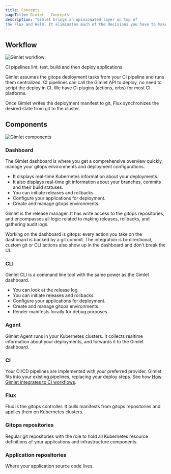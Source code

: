 ```yaml
---
title: Concepts
pageTitle: Gimlet - Concepts
description: "Gimlet brings an opinionated layer on top of 
the Flux and Helm. It eliminates much of the decisions you have to make and gets you a developer platform on top of Kubernetes."
---
```


## Workflow

![Gimlet workflow](/flow.svg)

CI pipelines lint, test, build and then deploy applications.

Gimlet assumes the gitops deployment tasks from your CI pipeline and runs them centralized. CI pipelines can call the Gimlet API to deploy, no need to script the deploy in CI. We have CI plugins (actions, orbs) for most CI platforms.

Once Gimlet writes the deployment manifest to git, Flux synchronizes the desired state from git to the cluster.

## Components

![Gimlet components](/components.svg)

### Dashboard
The Gimlet dashboard is where you get a comprehensive overview quickly, manage your gitops environments and deployment configurations. 

- It displays real-time Kubernetes information about your deployments.
- It also displays real-time git information about your branches, commits and their build statuses.
- You can initiate releases and rollbacks.
- Configure your applications for deployment.
- Create and manage gitops environments.

Gimlet is the release manager. It has write access to the gitops repositories, and encompasses all logic related to making releases, rollbacks, and gathering audit logs.

Working on the dashboard is gitops: every action you take on the dashboard is backed by a git commit. The integration is bi-directional, custom git or CLI actions also show up in the dashboard and don't break the UI.

### CLI
Gimlet CLI is a command line tool with the same power as the Gimlet dashboard.

- You can look at the release log.
- You can initiate releases and rollbacks.
- Configure your applications for deployment.
- Create and manage gitops environments.
- Render manifests locally for debug purposes.

### Agent
Gimlet Agent runs in your Kubernetes clusters. It collects realtime information about your deployments, and forwards it to the Gimlet dashboard.

### CI
Your CI/CD pipelines are implemented with your preferred provider. Gimlet fits into your existing pipelines, replacing your deploy steps. See how [How Gimlet integrates to CI workflows](/docs/integrate-with-ci).

### Flux
Flux is the gitops controller. It pulls manifests from gitops repositories and applies them on Kubernetes clusters.

### Gitops repositories

Regular git repositories with the role to hold all Kubernetes resource definitions of your applications and infrastructure components.

### Application repositories
Where your application source code lives.
